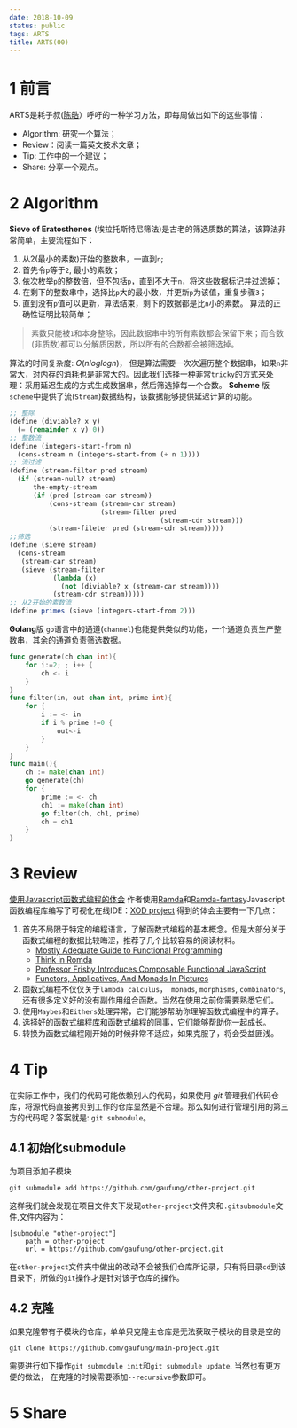 ```yaml
---
date: 2018-10-09
status: public
tags: ARTS
title: ARTS(00)
---
```

# 1 前言
ARTS是耗子叔([陈皓](https://coolshell.cn/haoel)）呼吁的一种学习方法，即每周做出如下的这些事情：
- Algorithm: 研究一个算法；
- Review：阅读一篇英文技术文章；
- Tip: 工作中的一个建议；
- Share: 分享一个观点。

# 2 Algorithm
**Sieve of Eratosthenes** (埃拉托斯特尼筛法)是古老的筛选质数的算法，该算法非常简单，主要流程如下：
1. 从2(最小的素数)开始的整数串，一直到`n`;
2. 首先令`p`等于`2`, 最小的素数；
3. 依次枚举`p`的整数倍，但不包括`p`，直到不大于`n`，将这些数据标记并过滤掉；
4. 在剩下的整数串中，选择比`p`大的最小数，并更新`p`为该值，重复步骤`3`；
5. 直到没有`p`值可以更新，算法结束，剩下的数据都是比`n`小的素数。
算法的正确性证明比较简单；
> 素数只能被`1`和本身整除，因此数据串中的所有素数都会保留下来；而合数(非质数)都可以分解质因数，所以所有的合数都会被筛选掉。

算法的时间复杂度: $O(n log logn)$， 但是算法需要一次次遍历整个数据串，如果`n`非常大，对内存的消耗也是非常大的。因此我们选择一种非常`tricky`的方式来处理：采用延迟生成的方式生成数据串，然后筛选掉每一个合数。
**Scheme** 版
`scheme`中提供了流(`Stream`)数据结构，该数据能够提供延迟计算的功能。
```scheme
;; 整除
(define (diviable? x y)
  (= (remainder x y) 0))
;; 整数流
(define (integers-start-from n)
  (cons-stream n (integers-start-from (+ n 1))))
;; 流过滤
(define (stream-filter pred stream)
  (if (stream-null? stream)
      the-empty-stream
      (if (pred (stream-car stream))
          (cons-stream (stream-car stream)
                       (stream-filter pred
                                      (stream-cdr stream)))
          (stream-fileter pred (stream-cdr stream)))))
;;筛选
(define (sieve stream)
  (cons-stream
   (stream-car stream)
   (sieve (stream-filter
           (lambda (x)
             (not (diviable? x (stream-car stream))))
           (stream-cdr stream)))))
;; 从2开始的素数流
(define primes (sieve (integers-start-from 2)))
```
**Golang**版
`go`语言中的通道(`channel`)也能提供类似的功能，一个通道负责生产整数串，其余的通道负责筛选数据。
```go
func generate(ch chan int){
    for i:=2; ; i++ {
        ch <- i 
    }
}
func filter(in, out chan int, prime int){
    for {
        i := <- in
        if i % prime !=0 {
            out<-i
        }
    }
}
func main(){
    ch := make(chan int)
    go generate(ch)
    for {
        prime := <- ch
        ch1 := make(chan int)
        go filter(ch, ch1, prime)
        ch = ch1
    }
}
```
# 3 Review
[使用Javascript函数式编程的体会](https://hackernoon.com/two-years-of-functional-programming-in-javascript-lessons-learned-1851667c726)
作者使用[Ramda](https://ramdajs.com/)和[Ramda-fantasy](https://github.com/ramda/ramda-fantasy)Javascript函数编程库编写了可视化在线IDE：[XOD project](https://xod.io/?utm_source=post&utm_campaign=fp_dev&utm_medium=medium)
得到的体会主要有一下几点：
1.  首先不局限于特定的编程语言，了解函数式编程的基本概念。但是大部分关于函数式编程的数据比较晦涩，推荐了几个比较容易的阅读材料。
    - [Mostly Adequate Guide to Functional Programming](https://mostly-adequate.gitbooks.io/mostly-adequate-guide/) 
    - [Think in Romda](http://randycoulman.com/blog/categories/thinking-in-ramda/)
    - [Professor Frisby Introduces Composable Functional JavaScript](https://egghead.io/courses/professor-frisby-introduces-composable-functional-javascript)
    - [Functors, Applicatives, And Monads In Pictures](http://adit.io/posts/2013-04-17-functors,_applicatives,_and_monads_in_pictures.html)
2. 函数式编程不仅仅关于`lambda calculus`，` monads`, `morphisms`, `combinators`,还有很多定义好的没有副作用组合函数。当然在使用之前你需要熟悉它们。
3. 使用`Maybes`和`Eithers`处理异常，它们能够帮助你理解函数式编程中的算子。
4. 选择好的函数式编程库和函数式编程的同事，它们能够帮助你一起成长。
5. 转换为函数式编程刚开始的时候非常不适应，如果克服了，将会受益匪浅。

# 4 Tip
在实际工作中，我们的代码可能依赖别人的代码，如果使用 *git* 管理我们代码仓库，将源代码直接拷贝到工作的仓库显然是不合理。那么如何进行管理引用的第三方的代码呢？答案就是: `git submodule`。
## 4.1 初始化submodule
为项目添加子模块
```shell
git submodule add https://github.com/gaufung/other-project.git
```
这样我们就会发现在项目文件夹下发现`other-project`文件夹和`.gitsubmodule`文件,文件内容为：
```
[submodule "other-project"]
	path = other-project
	url = https://github.com/gaufung/other-project.git
```
在`other-project`文件夹中做出的改动不会被我们仓库所记录，只有将目录`cd`到该目录下，所做的`git`操作才是针对该子仓库的操作。
## 4.2 克隆
如果克隆带有子模块的仓库，单单只克隆主仓库是无法获取子模块的目录是空的
```shell
git clone https://github.com/gaufung/main-project.git 
```
需要进行如下操作`git submodule init`和`git submodule update`. 
当然也有更方便的做法， 在克隆的时候需要添加`--recursive`参数即可。
# 5 Share